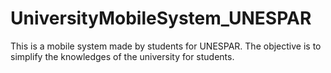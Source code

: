 # UniversityMobileSystem_UNESPAR
This is a mobile system made by students for UNESPAR. The objective is to simplify the knowledges of the university for students.
